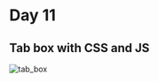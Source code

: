 # Day 11

## Tab box with CSS and JS

![tab_box](https://user-images.githubusercontent.com/36999742/117960790-00a22200-b33b-11eb-9d9b-8b4aa4328a60.gif)